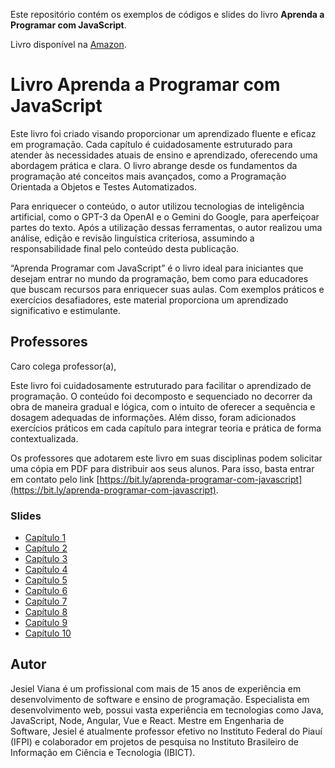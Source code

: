 

Este repositório contém os exemplos de códigos e slides do livro **Aprenda a Programar com JavaScript**.

Livro disponível na [Amazon](https://www.amazon.com.br/dp/B0D522X242/).

# Livro Aprenda a Programar com JavaScript

Este livro foi criado visando proporcionar um aprendizado fluente e eficaz em programação. Cada capítulo é cuidadosamente estruturado para atender às necessidades atuais de ensino e aprendizado, oferecendo uma abordagem prática e clara. O livro abrange desde os fundamentos da programação até conceitos mais avançados, como a Programação Orientada a Objetos e Testes Automatizados.

Para enriquecer o conteúdo, o autor utilizou tecnologias de inteligência artificial, como o GPT-3 da OpenAI e o Gemini do Google, para aperfeiçoar partes do texto. Após a utilização dessas ferramentas, o autor realizou uma análise, edição e revisão linguística criteriosa, assumindo a responsabilidade final pelo conteúdo desta publicação.

“Aprenda Programar com JavaScript” é o livro ideal para iniciantes que desejam entrar no mundo da programação, bem como para educadores que buscam recursos para enriquecer suas aulas. Com exemplos práticos e exercícios desafiadores, este material proporciona um aprendizado significativo e estimulante.

## Professores

Caro colega professor(a),

Este livro foi cuidadosamente estruturado para facilitar o aprendizado de programação. O conteúdo foi decomposto e sequenciado no decorrer da obra de maneira gradual e lógica, com o intuito de oferecer a sequência e dosagem adequadas de informações. Além disso, foram adicionados exercícios práticos em cada capítulo para integrar teoria e prática de forma contextualizada.

Os professores que adotarem este livro em suas disciplinas podem solicitar uma cópia em PDF para distribuir aos seus alunos. Para isso, basta entrar em contato pelo link [https://bit.ly/aprenda-programar-com-javascript](https://bit.ly/aprenda-programar-com-javascript).

### Slides
- [Capítulo 1](https://docs.google.com/presentation/d/1RRLFaArMJa62LBraM-ZUyOT4HU5xG4eTpg03YMo1Ia8/edit?usp=drive_link)
- [Capítulo 2](https://docs.google.com/presentation/d/1_Us35zbbZRoQHWE5OxuCmc4STTSejSogInXq0tMzW5s/edit?usp=drive_link)
- [Capítulo 3](https://docs.google.com/presentation/d/1xHkEizsCESxGx3sKIqECzZ-rRsl8Yp4fDkOcUPs1zyY/edit?usp=drive_link)
- [Capítulo 4](https://docs.google.com/presentation/d/1ylIcv_saYAbZjGNEWGPyf3qu4fW6fhgmXmewonpyUMs/edit?usp=drive_link)
- [Capítulo 5](https://docs.google.com/presentation/d/1CuTrVC6Tq2LRTWlxaX2bn62seULqVsP-OY1eWl4Oblg/edit?usp=drive_link)
- [Capítulo 6](https://docs.google.com/presentation/d/167h6YKhAxvhUkzpTAB1RZp2m9ibZULQzc1qTGJHpi5M/edit?usp=drive_link)
- [Capítulo 7](https://docs.google.com/presentation/d/18N_QWF5XuHXNq-I1q7_FrGbSFfT1NdRoozBwvRrSO2Y/edit?usp=sharing)
- [Capítulo 8](https://docs.google.com/presentation/d/1E2b-gZTmmXpqomm02Q3TiD_ZnbnT8npPg7_bqigi1rA/edit?usp=sharing)
- [Capítulo 9](https://docs.google.com/presentation/d/1zb1O4xZODgbmJk8JHQ7YLjdUtYIfu0NZ-SkaEvwiBlU/edit?usp=sharing)
- [Capítulo 10](https://docs.google.com/presentation/d/1b4U4gWzBoDnUufXwenrjdR2tlY74AvGktxL0PEAdEQ8/edit?usp=sharing)

## Autor

Jesiel Viana é um profissional com mais de 15 anos de experiência em desenvolvimento de software e ensino de programação. Especialista em desenvolvimento web, possui vasta experiência em tecnologias como Java, JavaScript, Node, Angular, Vue e React. Mestre em Engenharia de Software, Jesiel é atualmente professor efetivo no Instituto Federal do Piauí (IFPI) e colaborador em projetos de pesquisa no Instituto Brasileiro de Informação em Ciência e Tecnologia (IBICT).
